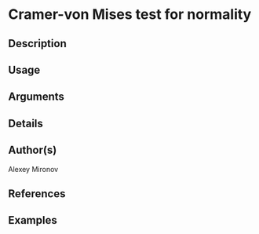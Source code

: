 # Cramer-von Mises test for normality

## Description

## Usage

## Arguments

## Details

## Author(s)
Alexey Mironov

## References

## Examples
